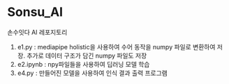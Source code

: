 # Sonsu_AI
손수잇다 AI 레포지토리
1. e1.py : mediapipe holistic을 사용하여 수어 동작을 numpy 파일로 변환하여 저장. 추가로 데이터 구조가 담긴 numpy 파일도 저장
2. e2.ipynb : npy파일들을 사용하여 딥러닝 모델 학습
3. e4.py : 만들어진 모델을 사용하여 인식 결과 출력 프로그램